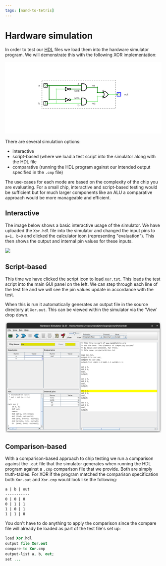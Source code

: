 ```yaml
---
tags: [nand-to-tetris]
---
```


# Hardware simulation

In order to test our
[HDL](Hardware_Description_Language.md) files we load
them into the hardware simulator program. We will demonstrate this with the
following XOR implementation:

![](/static/xor-addition-four.png)

There are several simulation options:

- interactive
- script-based (where we load a test script into the simulator along with the
  HDL file
- comparative (running the HDL program against our intended output specified in
  the `.cmp` file)

The use-cases for each mode are based on the complexity of the chip you are
evaluating. For a small chip, interactive and script-based testing would be
sufficient but for much larger components like an ALU a comparative approach
would be more manageable and efficient.

## Interactive

The image below shows a basic interactive usage of the simulator. We have
uploaded the `Xor.hdl` file into the simulator and changed the input pins to
`a=1, b=0` and clicked the calculator icon (representing "evaluation"). This
then shows the output and internal pin values for these inputs.

<img src="/home/thomas/repos/computer_science/img/hardware-sim-basic.png" >

## Script-based

This time we have clicked the script icon to load `Xor.tst`. This loads the test
script into the main GUI panel on the left. We can step through each line of the
test file and we will see the pin values update in accordance with the test.

When this is run it automatically generates an output file in the source
directory at `Xor.out`. This can be viewed within the simulator via the 'View'
drop down.

![](/static/hd-sim-test.png)

## Comparison-based

With a comparison-based approach to chip testing we run a comparison against the
`.out` file that the simulator generates when running the HDL program against a
`.cmp` comparison file that we provide. Both are simply truth-tables. For XOR if
the program matched the comparison specification both `Xor.out` and `Xor.cmp`
would look like the following:

```
a | b | out
-----------
0 | 0 | 0
0 | 1 | 1
1 | 0 | 1
1 | 1 | 0
```

You don't have to do anything to apply the comparison since the compare file
will already be loaded as part of the test file's set up:

```vhdl
load Xor.hdl
output file Xor.out
compare-to Xor.cmp
output-list a, b, out;
set ...
```

